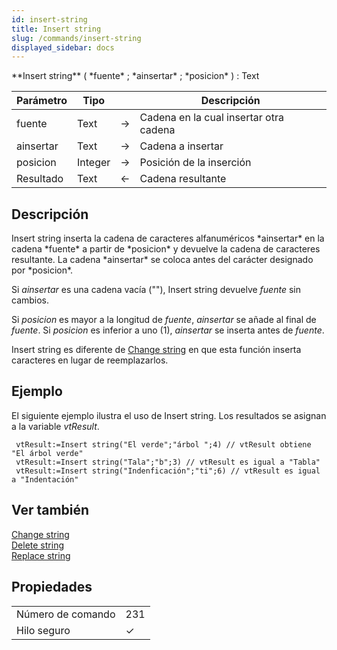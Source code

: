 ```yaml
---
id: insert-string
title: Insert string
slug: /commands/insert-string
displayed_sidebar: docs
---
```


<!--REF #_command_.Insert string.Syntax-->**Insert string** ( *fuente* ; *ainsertar* ; *posicion* ) : Text<!-- END REF-->
<!--REF #_command_.Insert string.Params-->
| Parámetro | Tipo |  | Descripción |
| --- | --- | --- | --- |
| fuente | Text | &#8594;  | Cadena en la cual insertar otra cadena |
| ainsertar | Text | &#8594;  | Cadena a insertar |
| posicion | Integer | &#8594;  | Posición de la inserción |
| Resultado | Text | &#8592; | Cadena resultante |

<!-- END REF-->

## Descripción 

<!--REF #_command_.Insert string.Summary-->Insert string inserta la cadena de caracteres alfanuméricos *ainsertar* en la cadena *fuente* a partir de *posicion* y devuelve la cadena de caracteres resultante.<!-- END REF--> La cadena *ainsertar* se coloca antes del carácter designado por *posicion*. 

Si *ainsertar* es una cadena vacía (""), Insert string devuelve *fuente* sin cambios.

Si *posicion* es mayor a la longitud de *fuente*, *ainsertar* se añade al final de *fuente*. Si *posicion* es inferior a uno (1), *ainsertar* se inserta antes de *fuente*.

Insert string es diferente de [Change string](change-string.md "Change string") en que esta función inserta caracteres en lugar de reemplazarlos.

## Ejemplo 

El siguiente ejemplo ilustra el uso de Insert string. Los resultados se asignan a la variable *vtResult*.

```4d
 vtResult:=Insert string("El verde";"árbol ";4) // vtResult obtiene "El árbol verde"
 vtResult:=Insert string("Tala";"b";3) // vtResult es igual a "Tabla"
 vtResult:=Insert string("Indenficación";"ti";6) // vtResult es igual a "Indentación"
```

## Ver también 

[Change string](change-string.md)  
[Delete string](delete-string.md)  
[Replace string](replace-string.md)  

## Propiedades

|  |  |
| --- | --- |
| Número de comando | 231 |
| Hilo seguro | &check; |


